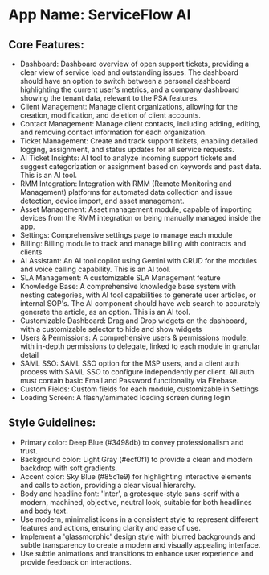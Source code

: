 # **App Name**: ServiceFlow AI

## Core Features:

- Dashboard: Dashboard overview of open support tickets, providing a clear view of service load and outstanding issues. The dashboard should have an option to switch between a personal dashboard highlighting the current user's metrics, and a company dashboard showing the tenant data, relevant to the PSA features.
- Client Management: Manage client organizations, allowing for the creation, modification, and deletion of client accounts.
- Contact Management: Manage client contacts, including adding, editing, and removing contact information for each organization.
- Ticket Management: Create and track support tickets, enabling detailed logging, assignment, and status updates for all service requests.
- AI Ticket Insights: AI tool to analyze incoming support tickets and suggest categorization or assignment based on keywords and past data. This is an AI tool.
- RMM Integration: Integration with RMM (Remote Monitoring and Management) platforms for automated data collection and issue detection, device import, and asset management.
- Asset Management: Asset management module, capable of importing devices from the RMM integration or being manually managed inside the app.
- Settings: Comprehensive settings page to manage each module
- Billing: Billing module to track and manage billing with contracts and clients
- AI Assistant: An AI tool copilot using Gemini with CRUD for the modules and voice calling capability. This is an AI tool.
- SLA Management: A customizable SLA Management feature
- Knowledge Base: A comprehensive knowledge base system with nesting categories, with AI tool capabilities to generate user articles, or internal SOP's. The AI component should have web search to accurately generate the article, as an option. This is an AI tool.
- Customizable Dashboard: Drag and Drop widgets on the dashboard, with a customizable selector to hide and show widgets
- Users & Permissions: A comprehensive users & permissions module, with in-depth permissions to delegate, linked to each module in granular detail
- SAML SSO: SAML SSO option for the MSP users, and a client auth process with SAML SSO to configure independently per client. All auth must contain basic Email and Password functionality via Firebase.
- Custom Fields: Custom fields for each module, customizable in Settings
- Loading Screen: A flashy/amimated loading screen during login

## Style Guidelines:

- Primary color: Deep Blue (#3498db) to convey professionalism and trust.
- Background color: Light Gray (#ecf0f1) to provide a clean and modern backdrop with soft gradients.
- Accent color: Sky Blue (#85c1e9) for highlighting interactive elements and calls to action, providing a clear visual hierarchy.
- Body and headline font: 'Inter', a grotesque-style sans-serif with a modern, machined, objective, neutral look, suitable for both headlines and body text.
- Use modern, minimalist icons in a consistent style to represent different features and actions, ensuring clarity and ease of use.
- Implement a 'glassmorphic' design style with blurred backgrounds and subtle transparency to create a modern and visually appealing interface.
- Use subtle animations and transitions to enhance user experience and provide feedback on interactions.